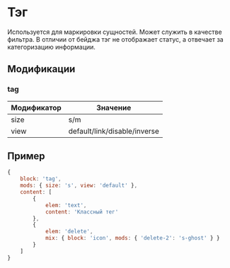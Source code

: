# Тэг
Используется для маркировки сущностей. Может служить в качестве фильтра. В отличии от бейджа тэг не отображает статус, а отвечает за категоризацию информации.

## Модификации

### tag

| Модификатор | Значение                     |
| ----------- | ---------------------------- |
| size        | s/m                          |
| view        | default/link/disable/inverse |


## Пример
```javascript
{
	block: 'tag',
	mods: { size: 's', view: 'default' },
	content: [
		{
			elem: 'text',
			content: 'Классный тег'
		},
		{
			elem: 'delete',
			mix: { block: 'icon', mods: { 'delete-2': 's-ghost' } }
		}
	]
}
```


